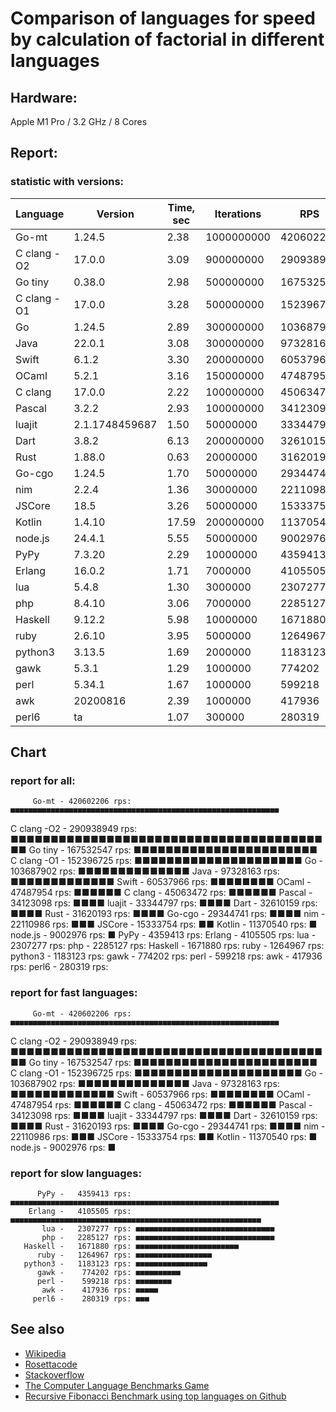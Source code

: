 Comparison of languages for speed by calculation of factorial in different languages
====================================================================================

Hardware:
---------
Apple M1 Pro / 3.2 GHz / 8 Cores


Report:
-------

### statistic with versions:

| Language    | Version        | Time, sec | Iterations | RPS       |
|-------------|----------------|-----------|------------|-----------|
|       Go-mt |         1.24.5 |      2.38 | 1000000000 | 420602206 |
| C clang -O2 |         17.0.0 |      3.09 |  900000000 | 290938949 |
|     Go tiny |         0.38.0 |      2.98 |  500000000 | 167532547 |
| C clang -O1 |         17.0.0 |      3.28 |  500000000 | 152396725 |
|          Go |         1.24.5 |      2.89 |  300000000 | 103687902 |
|        Java |         22.0.1 |      3.08 |  300000000 |  97328163 |
|       Swift |          6.1.2 |      3.30 |  200000000 |  60537966 |
|       OCaml |          5.2.1 |      3.16 |  150000000 |  47487954 |
|     C clang |         17.0.0 |      2.22 |  100000000 |  45063472 |
|      Pascal |          3.2.2 |      2.93 |  100000000 |  34123098 |
|      luajit | 2.1.1748459687 |      1.50 |   50000000 |  33344797 |
|        Dart |          3.8.2 |      6.13 |  200000000 |  32610159 |
|        Rust |         1.88.0 |      0.63 |   20000000 |  31620193 |
|      Go-cgo |         1.24.5 |      1.70 |   50000000 |  29344741 |
|         nim |          2.2.4 |      1.36 |   30000000 |  22110986 |
|      JSCore |           18.5 |      3.26 |   50000000 |  15333754 |
|      Kotlin |         1.4.10 |     17.59 |  200000000 |  11370540 |
|     node.js |         24.4.1 |      5.55 |   50000000 |   9002976 |
|        PyPy |         7.3.20 |      2.29 |   10000000 |   4359413 |
|      Erlang |         16.0.2 |      1.71 |    7000000 |   4105505 |
|         lua |          5.4.8 |      1.30 |    3000000 |   2307277 |
|         php |         8.4.10 |      3.06 |    7000000 |   2285127 |
|     Haskell |         9.12.2 |      5.98 |   10000000 |   1671880 |
|        ruby |         2.6.10 |      3.95 |    5000000 |   1264967 |
|     python3 |         3.13.5 |      1.69 |    2000000 |   1183123 |
|        gawk |          5.3.1 |      1.29 |    1000000 |    774202 |
|        perl |         5.34.1 |      1.67 |    1000000 |    599218 |
|         awk |       20200816 |      2.39 |    1000000 |    417936 |
|       perl6 |             ta |      1.07 |     300000 |    280319 |

## Chart

### report for all:

         Go-mt - 420602206 rps: ■■■■■■■■■■■■■■■■■■■■■■■■■■■■■■■■■■■■■■■■■■■■■■■■■■■■■■■■■■■■
   C clang -O2 - 290938949 rps: ■■■■■■■■■■■■■■■■■■■■■■■■■■■■■■■■■■■■■■■■■
       Go tiny - 167532547 rps: ■■■■■■■■■■■■■■■■■■■■■■■
   C clang -O1 - 152396725 rps: ■■■■■■■■■■■■■■■■■■■■■
            Go - 103687902 rps: ■■■■■■■■■■■■■■
          Java -  97328163 rps: ■■■■■■■■■■■■■
         Swift -  60537966 rps: ■■■■■■■■
         OCaml -  47487954 rps: ■■■■■■
       C clang -  45063472 rps: ■■■■■■
        Pascal -  34123098 rps: ■■■■
        luajit -  33344797 rps: ■■■■
          Dart -  32610159 rps: ■■■■
          Rust -  31620193 rps: ■■■■
        Go-cgo -  29344741 rps: ■■■■
           nim -  22110986 rps: ■■■
        JSCore -  15333754 rps: ■■
        Kotlin -  11370540 rps: ■
       node.js -   9002976 rps: ■
          PyPy -   4359413 rps: 
        Erlang -   4105505 rps: 
           lua -   2307277 rps: 
           php -   2285127 rps: 
       Haskell -   1671880 rps: 
          ruby -   1264967 rps: 
       python3 -   1183123 rps: 
          gawk -    774202 rps: 
          perl -    599218 rps: 
           awk -    417936 rps: 
         perl6 -    280319 rps: 

### report for fast languages:

         Go-mt - 420602206 rps: ■■■■■■■■■■■■■■■■■■■■■■■■■■■■■■■■■■■■■■■■■■■■■■■■■■■■■■■■■■■■
   C clang -O2 - 290938949 rps: ■■■■■■■■■■■■■■■■■■■■■■■■■■■■■■■■■■■■■■■■■
       Go tiny - 167532547 rps: ■■■■■■■■■■■■■■■■■■■■■■■
   C clang -O1 - 152396725 rps: ■■■■■■■■■■■■■■■■■■■■■
            Go - 103687902 rps: ■■■■■■■■■■■■■■
          Java -  97328163 rps: ■■■■■■■■■■■■■
         Swift -  60537966 rps: ■■■■■■■■
         OCaml -  47487954 rps: ■■■■■■
       C clang -  45063472 rps: ■■■■■■
        Pascal -  34123098 rps: ■■■■
        luajit -  33344797 rps: ■■■■
          Dart -  32610159 rps: ■■■■
          Rust -  31620193 rps: ■■■■
        Go-cgo -  29344741 rps: ■■■■
           nim -  22110986 rps: ■■■
        JSCore -  15333754 rps: ■■
        Kotlin -  11370540 rps: ■
       node.js -   9002976 rps: ■

### report for slow languages:

          PyPy -   4359413 rps: ■■■■■■■■■■■■■■■■■■■■■■■■■■■■■■■■■■■■■■■■■■■■■■■■■■■■■■■■■■■■
        Erlang -   4105505 rps: ■■■■■■■■■■■■■■■■■■■■■■■■■■■■■■■■■■■■■■■■■■■■■■■■■■■■■■■■
           lua -   2307277 rps: ■■■■■■■■■■■■■■■■■■■■■■■■■■■■■■■
           php -   2285127 rps: ■■■■■■■■■■■■■■■■■■■■■■■■■■■■■■■
       Haskell -   1671880 rps: ■■■■■■■■■■■■■■■■■■■■■■■
          ruby -   1264967 rps: ■■■■■■■■■■■■■■■■■
       python3 -   1183123 rps: ■■■■■■■■■■■■■■■■
          gawk -    774202 rps: ■■■■■■■■■■
          perl -    599218 rps: ■■■■■■■■
           awk -    417936 rps: ■■■■■
         perl6 -    280319 rps: ■■■



See also
--------

  * [Wikipedia](http://en.wikipedia.org/wiki/Factorial)
  * [Rosettacode](http://rosettacode.org/wiki/Factorial)
  * [Stackoverflow](http://stackoverflow.com/questions/23930/factorial-algorithms-in-different-languages)
  * [The Computer Language Benchmarks Game](https://benchmarksgame-team.pages.debian.net/benchmarksgame/index.html)
  * [Recursive Fibonacci Benchmark using top languages on Github](https://github.com/drujensen/fib)
